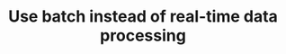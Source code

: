 ---
layout: tactic
title:  "Use batch instead of real-time data processing"
tags:   data-processing
t-sort: "Awesome Tactic"
t-type: "Architectural Tactic"
categories: resource-adaptation
t-description: "If the system objectives allow, transporting data in batches rather than in real-time could optimize the costs as there is less overhead. This decision depends on the workload. Something that should be considered is that batch processing involves a fluctuating pattern that requires resource scaling. Real-time processing is more constant and predictable.If the business requirements allow, sending data in batches could reduce the energy as less data needs to be transmitted over the network due to reduced network overhead. Experimentation is required to measure whether this reduction in overhead has a significant effect on energy efficiency."
t-participant: "Cloud consumer"
t-artifact: "Cloud workloads"
t-context: "Public cloud"
t-feature: "Data processing"
t-intent: "Delaying data transport to allow batch processing, as opposed to continous real-time data transport and processing"
t-targetQA: "Cost-effiency"
t-relatedQA: "Energy-efficiency"
t-measuredimpact: 
t-source: "Master Thesis “Architectural Tactics to Optimize Software for Energy Efficiency in the Public Cloud” by Sophie Vos"
t-source-doi: "N/A"
---
